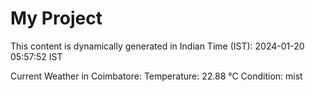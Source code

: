 # My Project

This content is dynamically generated in Indian Time (IST): 2024-01-20 05:57:52 IST


Current Weather in Coimbatore:
Temperature: 22.88 °C
Condition: mist
